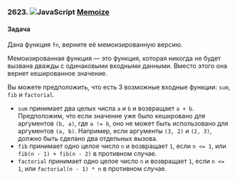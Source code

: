 ### 2623. ![JavaScript](https://img.icons8.com/color/32/000000/javascript.png) [Memoize](https://leetcode.com/problems/memoize/?envType=study-plan-v2&envId=30-days-of-javascript)

#### Задача
Дана функция `fn`, верните её мемоизированную версию.

Мемоизированная функция — это функция, которая никогда не будет вызвана дважды с одинаковыми входными данными. Вместо этого она вернет кешированное значение.

Вы можете предположить, что есть 3 возможные входные функции: `sum`, `fib` и `factorial`.

- `sum` принимает два целых числа `a` и `b` и возвращает `a + b`. Предположим, что если значение уже было кешировано для аргументов `(b, a)`, где `a != b`, оно не может быть использовано для аргументов `(a, b)`. Например, если аргументы `(3, 2)` и `(2, 3)`, должно быть сделано два отдельных вызова.
- `fib` принимает одно целое число `n` и возвращает `1`, если `n <= 1`, или `fib(n - 1) + fib(n - 2)` в противном случае.
- `factorial` принимает одно целое число `n` и возвращает `1`, если `n <= 1`, или `factorial(n - 1) * n` в противном случае.

